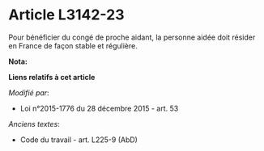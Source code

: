 # Article L3142-23

Pour bénéficier du congé de proche aidant, la personne aidée doit résider en France de façon stable et régulière.

**Nota:**



**Liens relatifs à cet article**

_Modifié par_:

  - Loi n°2015-1776 du 28 décembre 2015 - art. 53

_Anciens textes_:

  - Code du travail - art. L225-9 (AbD)
